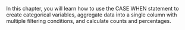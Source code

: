 In this chapter, you will learn how to use the CASE WHEN statement to create categorical variables, aggregate data into a single column with multiple filtering conditions, and calculate counts and percentages.

